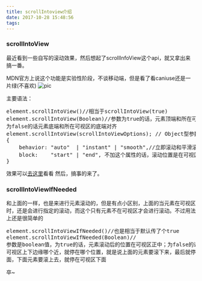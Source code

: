 ```yaml
---
title: scrollIntoview介绍
date: 2017-10-28 15:48:56
tags:
---
```

### scrollIntoView

最近看到一些自写的滚动效果，然后想起了scrollInfoView这个api，就又拿出来搞一番。

MDN官方上说这个功能是实验性阶段，不谈移动端，但是看了看caniuse还是一片绿(不喜欢)
![pic](http://ogx4oq7wa.bkt.clouddn.com/Snip20171028_1.png)

主要语法：
<pre>
element.scrollIntoView()//相当于scrollIntoView(true)
element.scrollIntoView(Boolean)//参数为true的话，元素顶端和所在可视区的顶端平齐，
为false的话元素底端和所在可视区的底端对齐
element.scrollIntoView(scrollIntoViewOptions); // Object型参数，可选值有
{
    behavior: "auto"  | "instant" | "smooth",//立即滚动和平滑滚动
    block:    "start" | "end", 不加这个属性的话，滚动位置是在可视区中间。加start的话，就和上一个true效果一样
}
</pre>

效果可以[去这里](https://nicewahson.github.io/learn-note/%E5%89%8D%E7%AB%AF%E5%9F%BA%E7%A1%80/scrollintoview/scrollintoview.html)看看
然后，搞事的来了。

<!-- more -->

### scrollIntoViewIfNeeded

和上面的一样，也是来进行元素滚动的，但是有点小区别，上面的当元素在可视区时，还是会进行指定的滚动，而这个只有元素不在可视区才会进行滚动。不过用法上还是很简单的
<pre>
element.scrollIntoViewIfNeeded()//也是相当于默认传了个true
element.scrollIntoViewIfNeeded(Boolean)//
参数是boolean值，为true的话，元素滚动后的位置在可视区正中；为false的话，就是元素离
可视区上下边缘哪个近，就停在哪个位置，就是说上面的元素要滚下来，最后就停在可视区上
面，下面元素要滚上去，就停在可视区下面
</pre>

卒~

